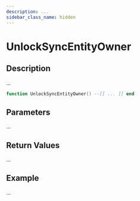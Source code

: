 ```yaml
---
description: ...
sidebar_class_name: hidden
---
```


# UnlockSyncEntityOwner

## Description

...

```lua
function UnlockSyncEntityOwner() --[[ ... ]] end
```

## Parameters

...

## Return Values

...

## Example

...

